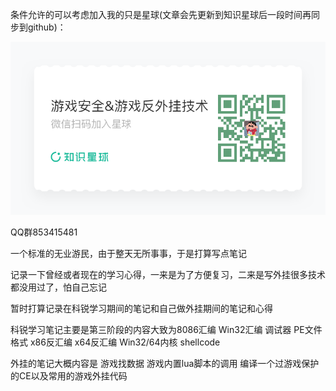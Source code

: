 条件允许的可以考虑加入我的只是星球(文章会先更新到知识星球后一段时间再同步到github)：

![](./知识星球.png)


QQ群853415481


一个标准的无业游民，由于整天无所事事，于是打算写点笔记

记录一下曾经或者现在的学习心得，一来是为了方便复习，二来是写外挂很多技术都没用过了，怕自己忘记


暂时打算记录在科锐学习期间的笔记和自己做外挂期间的笔记和心得

科锐学习笔记主要是第三阶段的内容大致为8086汇编 Win32汇编 调试器 PE文件格式 x86反汇编 x64反汇编 Win32/64内核 shellcode

外挂的笔记大概内容是 游戏找数据 游戏内置lua脚本的调用 编译一个过游戏保护的CE以及常用的游戏外挂代码
